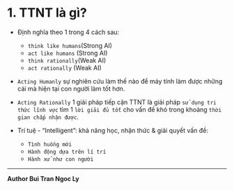 # 1. TTNT là gì?
- Định nghĩa theo 1 trong 4 cách sau:
  - `think like humans`(Strong AI)
  - `act like humans` (Strong AI)
  - `think rationally`(Weak AI)
  - `act rationally` (Weak AI)
 
- `Acting Humanly` sự nghiên cứu làm thế nào để máy tính
làm được những cái mà hiện tại con người làm tốt hơn.

- `Acting Rationally` 1 giải pháp tiếp cận TTNT là giải pháp `sử dụng tri thức lĩnh vực` tìm 1 `lời giải đủ tốt` cho vấn đề khó trong  khoảng `thời gian chấp nhận được`.

- Trí tuệ - “Intelligent”: khả năng học, nhận thức & giải quyết vấn đề:
  - `Tình huống mới`
  - `Hành động dựa trên lí trí`
  - `Hành xử như con người`

<hr>

**Author Bui Tran Ngoc Ly**
